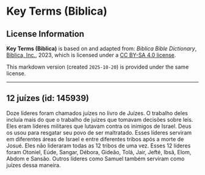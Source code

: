 # Key Terms (Biblica)

## License Information

**Key Terms (Biblica)** is based on and adapted from: _Biblica Bible Dictionary_, [Biblica, Inc.](https://www.biblica.com/), 2023, which is licensed under a [CC BY-SA 4.0 license](https://creativecommons.org/licenses/by-sa/4.0/legalcode.en).

This markdown version (created `2025-10-20`) is provided under the same license.



--------------------------------

## 12 juízes (id: 145939)

Doze líderes foram chamados juízes no livro de Juízes. O trabalho deles incluía mais do que o trabalho de juízes que tomavam decisões sobre leis. Eles eram líderes militares que lutavam contra os inimigos de Israel. Deus os usou para resgatar seu povo de ser maltratado. Esses líderes serviram em diferentes áreas de Israel e entre diferentes tribos após a morte de Josué. Eles não lideraram todas as 12 tribos de uma vez. Esses 12 líderes foram Otoniel, Eúde, Sangar, Débora, Gideão, Tolá, Jair, Jefté, Ibsã, Elom, Abdom e Sansão. Outros líderes como Samuel também serviram como juízes dessa maneira.



